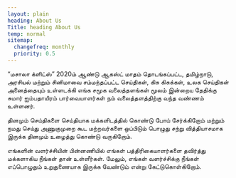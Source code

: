 ```yaml
---
layout: plain
heading: About Us
Title: heading About Us
temp: normal
sitemap:
  changefreq: monthly
  priority: 0.5
---
```

“மசாலா க்ளிட்ஸ்” 2020ம் ஆண்டு ஆகஸ்ட் மாதம் தொடங்கப்பட்ட, தமிழ்நாடு, அரசியல் மற்றும் சினிமாவை சம்மந்தப்பட்ட செய்திகள், கிசு கிசுக்கள், உலக செய்திகள் அனைத்தையும் உள்ளடக்கி எங்க சமூக வலைத்தளங்கள் மூலம் இன்றைய தேதிக்கு சுமார் ஐம்பதாயிரம் பார்வையாளர்கள் நம் வலைத்தளத்திற்கு வந்த வண்ணம் உள்ளனர்.

தினமும் செய்திகளை செய்தியாக மக்களிடத்தில் கொண்டு போய் சேர்க்கிறோம் மற்றும் நமது செய்து அணுகுமுறை கூட மற்றவர்களை ஒப்பிடும் பொழுது சற்று வித்தியாசமாக இருக்க தினமும் உழைத்து கொண்டு வருகிறோம்.

எங்களின் வளர்ச்சியின் பின்னணியில் எங்கள் பத்திரிகையாளர்களை தவிர்த்து மக்களாகிய நீங்கள் தான் உள்ளீர்கள். மேலும், எங்கள் வளர்ச்சிக்கு நீங்கள் எப்பொழுதும் உறுதுணையாக இருக்க வேண்டும் என்று கேட்டுகொள்கிறோம்.
